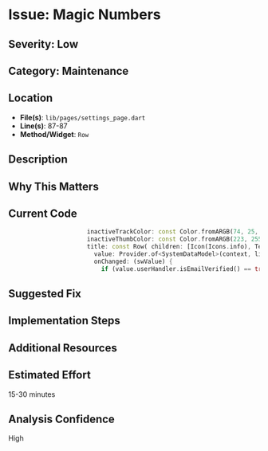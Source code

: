 # Issue: Magic Numbers

## Severity: Low

## Category: Maintenance

## Location
- **File(s)**: `lib/pages/settings_page.dart`
- **Line(s)**: 87-87
- **Method/Widget**: `Row`

## Description


## Why This Matters


## Current Code
```dart
                      inactiveTrackColor: const Color.fromARGB(74, 25, 23, 23),
                      inactiveThumbColor: const Color.fromARGB(223, 255, 255, 255),
                      title: const Row( children: [Icon(Icons.info), Text('   Email Alert on Alarm', style: TextStyle(fontWeight: FontWeight.bold, fontSize: 18))]),
                        value: Provider.of<SystemDataModel>(context, listen: false).userHandler.emailOnAlarm,
                        onChanged: (swValue) {
                          if (value.userHandler.isEmailVerified() == true){
```

## Suggested Fix


## Implementation Steps


## Additional Resources


## Estimated Effort
15-30 minutes

## Analysis Confidence
High
